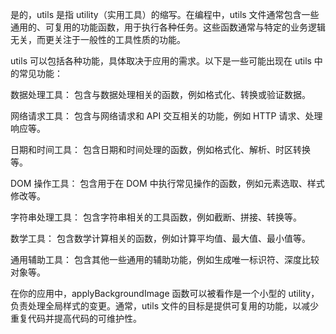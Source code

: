 是的，utils 是指 utility（实用工具）的缩写。在编程中，utils 文件通常包含一些通用的、可复用的功能函数，用于执行各种任务。这些函数通常与特定的业务逻辑无关，而更关注于一般性的工具性质的功能。

utils 可以包括各种功能，具体取决于应用的需求。以下是一些可能出现在 utils 中的常见功能：

数据处理工具： 包含与数据处理相关的函数，例如格式化、转换或验证数据。

网络请求工具： 包含与网络请求和 API 交互相关的功能，例如 HTTP 请求、处理响应等。

日期和时间工具： 包含日期和时间处理的函数，例如格式化、解析、时区转换等。

DOM 操作工具： 包含用于在 DOM 中执行常见操作的函数，例如元素选取、样式修改等。

字符串处理工具： 包含字符串相关的工具函数，例如截断、拼接、转换等。

数学工具： 包含数学计算相关的函数，例如计算平均值、最大值、最小值等。

通用辅助工具： 包含其他一些通用的辅助功能，例如生成唯一标识符、深度比较对象等。

在你的应用中，applyBackgroundImage 函数可以被看作是一个小型的 utility，负责处理全局样式的变更。通常，utils 文件的目标是提供可复用的功能，以减少重复代码并提高代码的可维护性。